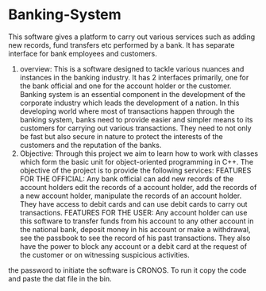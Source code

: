 # Banking-System
This software gives a platform to carry out various services such as adding new records, fund transfers etc performed by a bank. It has separate interface for bank employees and customers.

1. overview:
This is a software designed to tackle various nuances and instances in the banking industry. It has 2 interfaces primarily, one for the bank official and one for the account holder or the customer. Banking system is an essential component in the development of the corporate industry which leads the development of a nation.
In this developing world where most of transactions happen through the banking system, banks need to provide easier and simpler means to its customers for carrying out various transactions. They need to not only be fast but also secure in nature to protect the interests of the customers and the reputation of the banks.
2. Objective:
Through this project we aim to learn how to work with classes which form the basic unit for object-oriented programming in C++.
The objective of the project is to provide the following services:
FEATURES FOR THE OFFICIAL:
Any bank official can add new records of the account holders edit the records of a account holder, add the records of a new account holder, manipulate the records of an account holder. They have access to debit cards and can use debit cards to carry out transactions.
FEATURES FOR THE USER:
Any account holder can use this software to transfer funds from his account to any other account in the national bank, deposit money in his account or make a withdrawal, see the passbook to see the record of his past transactions. They also have the power to block any account or a debit card at the request of the customer or on witnessing suspicious activities.

the password to initiate the software is CRONOS.
To run it copy the code and paste the dat file in the bin.
